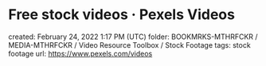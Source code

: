 # Free stock videos · Pexels Videos

created: February 24, 2022 1:17 PM (UTC)
folder: BOOKMRKS-MTHRFCKR / MEDIA-MTHRFCKR / Video Resource Toolbox / Stock Footage
tags: stock footage
url: https://www.pexels.com/videos